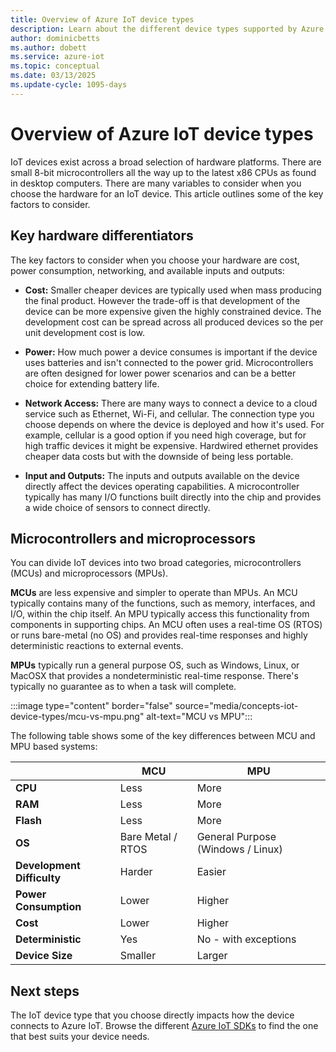 ```yaml
---
title: Overview of Azure IoT device types
description: Learn about the different device types supported by Azure IoT and how to choose the right one for your solution.
author: dominicbetts
ms.author: dobett
ms.service: azure-iot
ms.topic: conceptual
ms.date: 03/13/2025
ms.update-cycle: 1095-days
---
```


# Overview of Azure IoT device types

IoT devices exist across a broad selection of hardware platforms. There are small 8-bit microcontrollers all the way up to the latest x86 CPUs as found in desktop computers. There are many variables to consider when you choose the hardware for an IoT device. This article outlines some of the key factors to consider.

## Key hardware differentiators

The key factors to consider when you choose your hardware are cost, power consumption, networking, and available inputs and outputs:

* **Cost:** Smaller cheaper devices are typically used when mass producing the final product. However the trade-off is that development of the device can be more expensive given the highly constrained device. The development cost can be spread across all produced devices so the per unit development cost is low.

* **Power:** How much power a device consumes is important if the device uses batteries and isn't connected to the power grid. Microcontrollers are often designed for lower power scenarios and can be a better choice for extending battery life.

* **Network Access:** There are many ways to connect a device to a cloud service such as Ethernet, Wi-Fi, and cellular. The connection type you choose depends on where the device is deployed and how it's used. For example, cellular is a good option if you need high coverage, but for high traffic devices it might be expensive. Hardwired ethernet provides cheaper data costs but with the downside of being less portable.

* **Input and Outputs:** The inputs and outputs available on the device directly affect the devices operating capabilities. A microcontroller typically has many I/O functions built directly into the chip and provides a wide choice of sensors to connect directly.

## Microcontrollers and microprocessors

You can divide IoT devices into two broad categories, microcontrollers (MCUs) and microprocessors (MPUs).

**MCUs** are less expensive and simpler to operate than MPUs. An MCU typically contains many of the functions, such as memory, interfaces, and I/O, within the chip itself. An MPU typically access this functionality from components in supporting chips. An MCU often uses a real-time OS (RTOS) or runs bare-metal (no OS) and provides real-time responses and highly deterministic reactions to external events.

**MPUs** typically run a general purpose OS, such as Windows, Linux, or MacOSX that provides a nondeterministic real-time response. There's typically no guarantee as to when a task will complete.

:::image type="content" border="false" source="media/concepts-iot-device-types/mcu-vs-mpu.png" alt-text="MCU vs MPU":::

The following table shows some of the key differences between MCU and MPU based systems:

|| MCU | MPU |
|-|-|-|
|**CPU**| Less | More |
|**RAM**| Less | More |
|**Flash**| Less | More |
|**OS**| Bare Metal / RTOS | General Purpose (Windows / Linux) |
|**Development Difficulty**| Harder | Easier |
|**Power Consumption**| Lower | Higher |
|**Cost**| Lower | Higher |
|**Deterministic**| Yes | No - with exceptions |
|**Device Size**| Smaller | Larger |

## Next steps

The IoT device type that you choose directly impacts how the device connects to Azure IoT. Browse the different [Azure IoT SDKs](./iot-sdks.md) to find the one that best suits your device needs.
